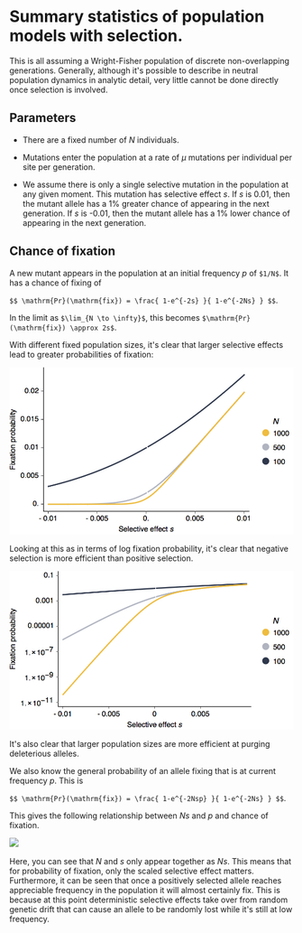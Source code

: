 # Summary statistics of population models with selection.

This is all assuming a Wright-Fisher population of discrete non-overlapping generations. Generally, although it's possible to describe in neutral population dynamics in analytic detail, very little cannot be done directly once selection is involved.

## Parameters

* There are a fixed number of *N* individuals.

* Mutations enter the population at a rate of *&mu;* mutations per individual per site per generation.

* We assume there is only a single selective mutation in the population at any given moment. This mutation has selective effect *s*. If *s* is 0.01, then the mutant allele has a 1% greater chance of appearing in the next generation. If *s* is -0.01, then the mutant allele has a 1% lower chance of appearing in the next generation.

## Chance of fixation

A new mutant appears in the population at an initial frequency *p* of `$1/N$`. It has a chance of fixing of

`$$ \mathrm{Pr}(\mathrm{fix}) = \frac{ 1-e^{-2s} }{ 1-e^{-2Ns} } $$`.

In the limit as `$\lim_{N \to \infty}$`, this becomes `$\mathrm{Pr}(\mathrm{fix}) \approx 2s$`.

With different fixed population sizes, it's clear that larger selective effects lead to greater probabilities of fixation:

![](images/chance_of_fixation_starting.png)

Looking at this as in terms of log fixation probability, it's clear that negative selection is more efficient than positive selection. 

![](images/chance_of_fixation_starting_log.png)

It's also clear that larger population sizes are more efficient at purging deleterious alleles.

We also know the general probability of an allele fixing that is at current frequency *p*. This is

`$$ \mathrm{Pr}(\mathrm{fix}) = \frac{ 1-e^{-2Nsp} }{ 1-e^{-2Ns} } $$`.

This gives the following relationship between *Ns* and *p* and chance of fixation.

![](images/chance_of_fixation_starting_general.png)

Here, you can see that *N* and *s* only appear together as *Ns*. This means that for probability of fixation, only the scaled selective effect matters. Furthermore, it can be seen that once a positively selected allele reaches appreciable frequency in the population it will almost certainly fix. This is because at this point deterministic selective effects take over from random genetic drift that can cause an allele to be randomly lost while it's still at low frequency.
 
